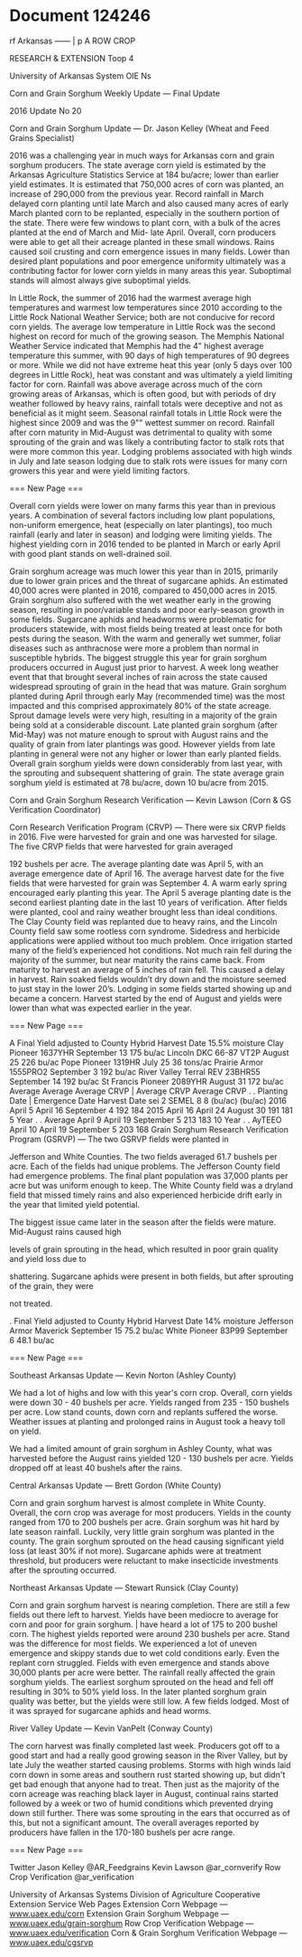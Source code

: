 # Document 124246

rf Arkansas ——
| p A ROW CROP

RESEARCH & EXTENSION Toop 4

University of Arkansas System OIE Ns

Corn and Grain Sorghum Weekly Update — Final Update

2016 Update No 20

Corn and Grain Sorghum Update — Dr. Jason Kelley (Wheat and Feed Grains Specialist)

2016 was a challenging year in much ways for Arkansas corn and grain sorghum producers. The state
average corn yield is estimated by the Arkansas Agriculture Statistics Service at 184 bu/acre; lower than
earlier yield estimates. It is estimated that 750,000 acres of corn was planted, an increase of 290,000
from the previous year. Record rainfall in March delayed corn planting until late March and also caused
many acres of early March planted corn to be replanted, especially in the southern portion of the state.
There were few windows to plant corn, with a bulk of the acres planted at the end of March and Mid-
late April. Overall, corn producers were able to get all their acreage planted in these small windows.
Rains caused soil crusting and corn emergence issues in many fields. Lower than desired plant
populations and poor emergence uniformity ultimately was a contributing factor for lower corn yields in
many areas this year. Suboptimal stands will almost always give suboptimal yields.

In Little Rock, the summer of 2016 had the warmest average high temperatures and warmest low
temperatures since 2010 according to the Little Rock National Weather Service; both are not conducive
for record corn yields. The average low temperature in Little Rock was the second highest on record for
much of the growing season. The Memphis National Weather Service indicated that Memphis had the
4" highest average temperature this summer, with 90 days of high temperatures of 90 degrees or more.
While we did not have extreme heat this year (only 5 days over 100 degrees in Little Rock), heat was
constant and was ultimately a yield limiting factor for corn. Rainfall was above average across much of
the corn growing areas of Arkansas, which is often good, but with periods of dry weather followed by
heavy rains, rainfall totals were deceptive and not as beneficial as it might seem. Seasonal rainfall totals
in Little Rock were the highest since 2009 and was the 9"" wettest summer on record. Rainfall after corn
maturity in Mid-August was detrimental to quality with some sprouting of the grain and was likely a
contributing factor to stalk rots that were more common this year. Lodging problems associated with
high winds in July and late season lodging due to stalk rots were issues for many corn growers this year
and were yield limiting factors.

=== New Page ===

Overall corn yields were lower on many farms this year than in previous years. A combination of several
factors including low plant populations, non-uniform emergence, heat (especially on later plantings), too
much rainfall (early and later in season) and lodging were limiting yields. The highest yielding corn in
2016 tended to be planted in March or early April with good plant stands on well-drained soil.

Grain sorghum acreage was much lower this year than in 2015, primarily due to lower grain prices and
the threat of sugarcane aphids. An estimated 40,000 acres were planted in 2016, compared to 450,000
acres in 2015. Grain sorghum also suffered with the wet weather early in the growing season, resulting
in poor/variable stands and poor early-season growth in some fields. Sugarcane aphids and headworms
were problematic for producers statewide, with most fields being treated at least once for both pests
during the season. With the warm and generally wet summer, foliar diseases such as anthracnose were
more a problem than normal in susceptible hybrids. The biggest struggle this year for grain sorghum
producers occurred in August just prior to harvest. A week long weather event that that brought several
inches of rain across the state caused widespread sprouting of grain in the head that was mature. Grain
sorghum planted during April through early May (recommended time) was the most impacted and this
comprised approximately 80% of the state acreage. Sprout damage levels were very high, resulting in a
majority of the grain being sold at a considerable discount. Late planted grain sorghum (after Mid-May)
was not mature enough to sprout with August rains and the quality of grain from later plantings was
good. However yields from late planting in general were not any higher or lower than early planted
fields. Overall grain sorghum yields were down considerably from last year, with the sprouting and
subsequent shattering of grain. The state average grain sorghum yield is estimated at 78 bu/acre,
down 10 bu/acre from 2015.

Corn and Grain Sorghum Research Verification — Kevin Lawson (Corn & GS Verification Coordinator)

Corn Research Verification Program (CRVP) — There were six CRVP fields in 2016. Five were harvested
for grain and one was harvested for silage. The five CRVP fields that were harvested for grain averaged

192 bushels per acre. The average planting date was April 5, with an average emergence date of April
16. The average harvest date for the five fields that were harvested for grain was September 4. A warm
early spring encouraged early planting this year. The April 5 average planting date is the second earliest
planting date in the last 10 years of verification. After fields were planted, cool and rainy weather
brought less than ideal conditions. The Clay County field was replanted due to heavy rains, and the
Lincoln County field saw some rootless corn syndrome. Sidedress and herbicide applications were
applied without too much problem. Once irrigation started many of the field’s experienced hot
conditions. Not much rain fell during the majority of the summer, but near maturity the rains came
back. From maturity to harvest an average of 5 inches of rain fell. This caused a delay in harvest. Rain
soaked fields wouldn’t dry down and the moisture seemed to just stay in the lower 20’s. Lodging in
some fields started showing up and became a concern. Harvest started by the end of August and yields
were lower than what was expected earlier in the year.

=== New Page ===

A Final Yield adjusted to
County Hybrid Harvest Date 15.5% moisture
Clay Pioneer 1637YHR September 13 175 bu/ac
Lincoln DKC 66-87 VT2P August 25 226 bu/ac
Pope Pioneer 1319HR July 25 36 tons/ac
Prairie Armor 1555PRO2 September 3 192 bu/ac
River Valley Terral REV 23BHR55 September 14 192 bu/ac
St Francis Pioneer 2089YHR August 31 172 bu/ac
Average Average
Average CRVP | Average CRVP Average CRVP . .
Planting Date | Emergence Date Harvest Date sei 2 SEMEL
8 8 (bu/ac) (bu/ac)
2016 April 5 April 16 September 4 192 184
2015 April 16 April 24 August 30 191 181
5 Year . .
Average April 9 April 19 September 5 213 183
10 Year . .
AyTEEO April 10 April 19 September 5 203 168
Grain Sorghum Research Verification Program (GSRVP) — The two GSRVP fields were planted in

Jefferson and White Counties. The two fields averaged 61.7 bushels per acre. Each of the fields had
unique problems. The Jefferson County field had emergence problems. The final plant population was
37,000 plants per acre but was uniform enough to keep. The White County field was a dryland field that
missed timely rains and also experienced herbicide drift early in the year that limited yield potential.

The biggest issue came later in the season after the fields were mature. Mid-August rains caused high

levels of grain sprouting in the head, which resulted in poor grain quality and yield loss due to

shattering. Sugarcane aphids were present in both fields, but after sprouting of the grain, they were

not treated.

. Final Yield adjusted to
County Hybrid Harvest Date 14% moisture
Jefferson Armor Maverick September 15 75.2 bu/ac
White Pioneer 83P99 September 6 48.1 bu/ac

=== New Page ===

Southeast Arkansas Update — Kevin Norton (Ashley County)

We had a lot of highs and low with this year's corn crop. Overall, corn yields were down 30 - 40 bushels
per acre. Yields ranged from 235 - 150 bushels per acre. Low stand counts, down corn and replants
suffered the worse. Weather issues at planting and prolonged rains in August took a heavy toll on yield.

We had a limited amount of grain sorghum in Ashley County, what was harvested before the August
rains yielded 120 - 130 bushels per acre. Yields dropped off at least 40 bushels after the rains.

Central Arkansas Update — Brett Gordon (White County)

Corn and grain sorghum harvest is almost complete in White County. Overall, the corn crop was average
for most producers. Yields in the county ranged from 170 to 200 bushels per acre. Grain sorghum was
hit hard by late season rainfall. Luckily, very little grain sorghum was planted in the county. The grain
sorghum sprouted on the head causing significant yield loss (at least 30% if not more). Sugarcane aphids
were at treatment threshold, but producers were reluctant to make insecticide investments after the
sprouting occurred.

Northeast Arkansas Update — Stewart Runsick (Clay County)

Corn and grain sorghum harvest is nearing completion. There are still a few fields out there left to
harvest. Yields have been mediocre to average for corn and poor for grain sorghum. | have heard a lot
of 175 to 200 bushel corn. The highest yields reported were around 230 bushels per acre. Stand was
the difference for most fields. We experienced a lot of uneven emergence and skippy stands due to wet
cold conditions early. Even the replant corn struggled. Fields with even emergence and stands above
30,000 plants per acre were better. The rainfall really affected the grain sorghum yields. The earliest
sorghum sprouted on the head and fell off resulting in 30% to 50% yield loss. In the later planted
sorghum grain quality was better, but the yields were still low. A few fields lodged. Most of it was
sprayed for sugarcane aphids and head worms.

River Valley Update — Kevin VanPelt (Conway County)

The corn harvest was finally completed last week. Producers got off to a good start and had a really
good growing season in the River Valley, but by late July the weather started causing problems. Storms
with high winds laid corn down in some areas and southern rust started showing up, but didn't get bad
enough that anyone had to treat. Then just as the majority of the corn acreage was reaching black layer
in August, continual rains started followed by a week or two of humid conditions which prevented
drying down still further. There was some sprouting in the ears that occurred as of this, but not a
significant amount. The overall averages reported by producers have fallen in the 170-180 bushels per
acre range.

=== New Page ===

Twitter
Jason Kelley @AR_Feedgrains
Kevin Lawson @ar_cornverify
Row Crop Verification @ar_verification

University of Arkansas Systems Division of Agriculture Cooperative Extension Service Web Pages
Extension Corn Webpage — www.uaex.edu/corn
Extension Grain Sorghum Webpage — www.uaex.edu/grain-sorghum
Row Crop Verification Webpage — www.uaex.edu/verification
Corn & Grain Sorghum Verification Webpage — www.uaex.edu/cgsrvp